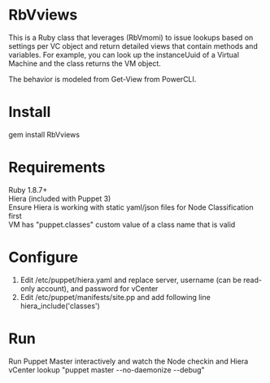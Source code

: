 RbVviews
========
This is a Ruby class that leverages (RbVmomi) to issue lookups based on settings per VC object and return detailed views that contain methods and variables.  For example, you can look up the instanceUuid of a Virtual Machine and the class returns the VM object.

The behavior is modeled from Get-View from PowerCLI.

Install
=======
gem install RbVviews

Requirements
============
Ruby 1.8.7+<br>
Hiera (included with Puppet 3)<Br>
Ensure Hiera is working with static yaml/json files for Node Classification first<br>
VM has "puppet.classes" custom value of a class name that is valid<br>

Configure
=========
1) Edit /etc/puppet/hiera.yaml and replace server, username (can be read-only account), and password for vCenter<Br>
2) Edit /etc/puppet/manifests/site.pp and add following line<Br>
hiera_include('classes')<br>

Run
===
Run Puppet Master interactively and watch the Node checkin and Hiera vCenter lookup "puppet master --no-daemonize --debug"
